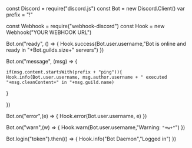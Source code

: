 const Discord = require("discord.js")
const Bot = new Discord.Client()
var prefix = "!"
 
const Webhook = require("webhook-discord")
const Hook = new Webhook("YOUR WEBHOOK URL")
 
Bot.on("ready", () => {
    Hook.success(Bot.user.username,"Bot is online and ready in "+Bot.guilds.size+" servers")
})
 
Bot.on("message", (msg) => {
 
    if(msg.content.startsWith(prefix + "ping")){
    Hook.info(Bot.user.username, msg.author.username + " executed "+msg.cleanContent+" in "+msg.guild.name)
}
 
})
 
Bot.on("error",(e) => {
Hook.error(Bot.user.username, e)
})
 
Bot.on("warn",(w) => {
    Hook.warn(Bot.user.username,"Warning: `"+w+"`")
})
 
Bot.login("token").then(() => {
    Hook.info("Bot Daemon","Logged in")
})
